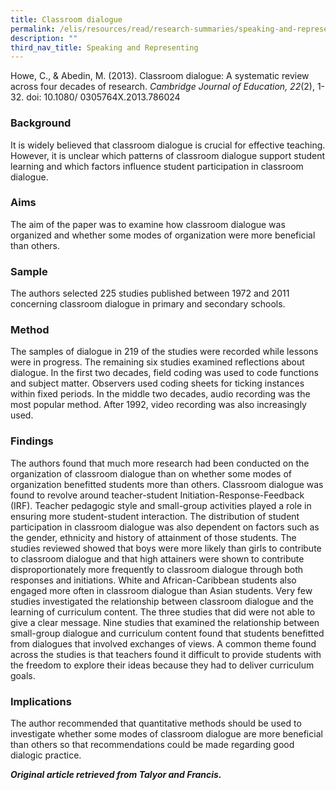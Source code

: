 ```yaml
---
title: Classroom dialogue
permalink: /elis/resources/read/research-summaries/speaking-and-representing/classroom-dialogue/
description: ""
third_nav_title: Speaking and Representing
---
```

Howe, C., & Abedin, M. (2013). Classroom dialogue: A systematic review across four decades of research. _Cambridge Journal of Education, 22_(2), 1-32. doi: 10.1080/ 0305764X.2013.786024

### Background

It is widely believed that classroom dialogue is crucial for effective teaching. However, it is unclear which patterns of classroom dialogue support student learning and which factors influence student participation in classroom dialogue.

### Aims

The aim of the paper was to examine how classroom dialogue was organized and whether some modes of organization were more beneficial than others.

### Sample

The authors selected 225 studies published between 1972 and 2011 concerning classroom dialogue in primary and secondary schools.

### Method

The samples of dialogue in 219 of the studies were recorded while lessons were in progress. The remaining six studies examined reflections about dialogue. In the first two decades, field coding was used to code functions and subject matter. Observers used coding sheets for ticking instances within fixed periods. In the middle two decades, audio recording was the most popular method. After 1992, video recording was also increasingly used.

### Findings

The authors found that much more research had been conducted on the organization of classroom dialogue than on whether some modes of organization benefitted students more than others. Classroom dialogue was found to revolve around teacher-student Initiation-Response-Feedback (IRF). Teacher pedagogic style and small-group activities played a role in ensuring more student-student interaction. The distribution of student participation in classroom dialogue was also dependent on factors such as the gender, ethnicity and history of attainment of those students. The studies reviewed showed that boys were more likely than girls to contribute to classroom dialogue and that high attainers were shown to contribute disproportionately more frequently to classroom dialogue through both responses and initiations. White and African-Caribbean students also engaged more often in classroom dialogue than Asian students. Very few studies investigated the relationship between classroom dialogue and the learning of curriculum content. The three studies that did were not able to give a clear message. Nine studies that examined the relationship between small-group dialogue and curriculum content found that students benefitted from dialogues that involved exchanges of views. A common theme found across the studies is that teachers found it difficult to provide students with the freedom to explore their ideas because they had to deliver curriculum goals.

### Implications

The author recommended that quantitative methods should be used to investigate whether some modes of classroom dialogue are more beneficial than others so that recommendations could be made regarding good dialogic practice.

_**Original article retrieved from Talyor and Francis.**_  
